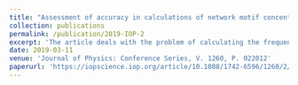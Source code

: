 ```yaml
---
title: "Assessment of accuracy in calculations of network motif concentration by Rand ESU algorithm"
collection: publications
permalink: /publication/2019-IOP-2
excerpt: 'The article deals with the problem of calculating the frequency of network motifs with a help of Rand-ESU algorithm. We have established that while using a Rand-ESU algorithm, it is necessary to cut off (to thin out) the network motifs only on the last level of ESU-tree (and therefore, an implementation of the algorithm requires the construction of almost entire ESU-tree). Examples of calculations are given, they demonstrate, that other strategies to cut-off sampling lead to larger distance errors in calculation.'
date: 2019-03-11
venue: 'Journal of Physics: Conference Series, V. 1260, P. 022012'
paperurl: 'https://iopscience.iop.org/article/10.1088/1742-6596/1260/2/022012'
---
```


